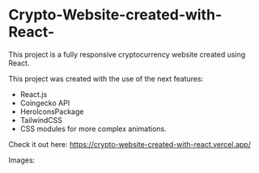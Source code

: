 # Crypto-Website-created-with-React-

This project is a fully responsive cryptocurrency website created using React. 

This project was created with the use of the next features:
* React.js
* Coingecko API
* HeroIconsPackage
* TailwindCSS
* CSS modules for more complex animations.

Check it out here:
https://crypto-website-created-with-react.vercel.app/

Images:

